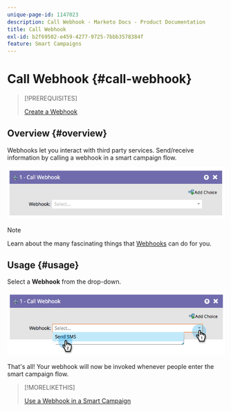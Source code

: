 ```yaml
---
unique-page-id: 1147023
description: Call Webhook - Marketo Docs - Product Documentation
title: Call Webhook
exl-id: b2f69502-e459-4277-9725-7bbb3578384f
feature: Smart Campaigns
---
```

# Call Webhook {#call-webhook}

>[!PREREQUISITES]
>
>[Create a Webhook](/help/marketo/product-docs/administration/additional-integrations/create-a-webhook.md)

## Overview {#overview}

Webhooks let you interact with third party services. Send/receive information by calling a webhook in a smart campaign flow.

![](assets/image2014-9-22-15-3a4-3a7.png)

>[!NOTE]
>
>Learn about the many fascinating things that [Webhooks](https://developers.marketo.com/documentation/webhooks/) can do for you.

## Usage {#usage}

Select a **Webhook** from the drop-down.

![](assets/image2014-9-22-15-3a4-3a25.png)

That's all! Your webhook will now be invoked whenever people enter the smart campaign flow.

>[!MORELIKETHIS]
>
>[Use a Webhook in a Smart Campaign](/help/marketo/product-docs/core-marketo-concepts/smart-campaigns/flow-actions/use-a-webhook-in-a-smart-campaign.md)
